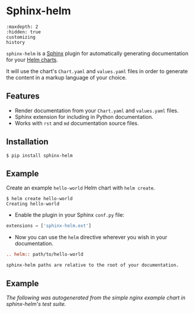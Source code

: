 # Sphinx-helm

```{toctree}
:maxdepth: 2
:hidden: true
customizing
history
```

`sphinx-helm` is a [Sphinx](https://www.sphinx-doc.org/) plugin for automatically generating documentation for your [Helm charts](https://helm.sh/).

It will use the chart's `Chart.yaml` and `values.yaml` files in order to
generate the content in a markup language of your choice.

## Features

- Render documentation from your `Chart.yaml` and `values.yaml` files.
- Sphinx extension for including in Python documentation.
- Works with `rst` and `md` documentation source files.

## Installation

```console
$ pip install sphinx-helm
```

## Example

Create an example `hello-world` Helm chart with `helm create`.

```console
$ helm create hello-world
Creating hello-world
```

- Enable the plugin in your Sphinx ``conf.py`` file:

```python
extensions = ['sphinx-helm.ext']
```

- Now you can use the `helm` directive wherever you wish in your documentation.

```rst
.. helm:: path/to/hello-world
```

```{note}
sphinx-helm paths are relative to the root of your documentation.
```
   
## Example

*The following was autogenerated from the simple nginx example chart in sphinx-helm's test suite.*


```{helm} ../sphinx_helm/tests/mockcharts/simple

```
